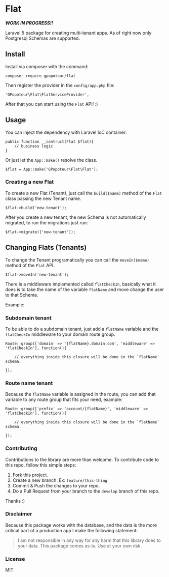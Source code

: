 # Flat

***WORK IN PROGRESS!!***

Laravel 5 package for creating multi-tenant apps. As of right now only Postgresql Schemas are supported.

## Install

Install via composer with the command:

    composer require gpopoteur/flat

Then register the provider in the `config/app.php` file:

    'GPopoteur\Flat\FlatServiceProvider',

After that you can start using the `Flat` API! :)

## Usage

You can inject the dependency with Laravel IoC container:

    public function __contruct(Flat $flat){
        // business logic
    }

Or just let the `App::make()` resolve the class.

    $flat = App::make('GPopoteur\Flat\Flat');

### Creating a new Flat

To create a new Flat (Tenant), just call the `build($name)` method of the `Flat` class passing the new Tenant name.

    $flat->build('new-tenant');

After you create a new tenant, the new Schema is not automatically migrated, to run the migrations just run:

    $flat->migrate(['new-tenant']);

## Changing Flats (Tenants)

To change the Tenant programatically you can call the `moveIn($name)` method of the `Flat` API.

    $flat->moveIn('new-tenant');

There is a middleware implemented called `flatCheckIn`, basically what it does is to take the name of the variable `flatName` and move change the user to that Schema.

Example:

### Subdomain tenant

To be able to do a subdomain tenant, just add a `flatName` variable and the `flatCheckIn` middleware to your domain route group.

    Route::group(['domain' => '{flatName}.domain.com', 'middleware' => 'flatCheckIn'], function(){

        // everything inside this closure will be done in the `flatName` schema.

    });

### Route name tenant

Because the `flatName` variable is assigned in the route, you can add that variable to any route group that fits your need, example:

    Route::group(['prefix' => 'account/{flatName}', 'middleware' => 'flatCheckIn'], function(){

        // everything inside this closure will be done in the `flatName` schema.

    });

### Contributing

Contributions to the library are more than welcome. To contribute code to this repo, follow this simple steps:

1. Fork this project.
2. Create a new branch. Ex: `feature/this-thing`
3. Commit & Push the changes to your repo.
4. Do a Pull Request from your branch to the `develop` branch of this repo.

Thanks :)

### Disclaimer

Because this package works with the database, and the data is the more critical part of a production app I make the following statement: 

> I am not responsible in any way for any harm that this library does to your data. This package comes as-is. Use at your own risk.

### License

MIT